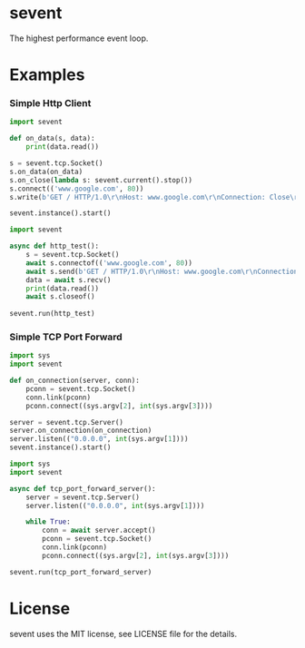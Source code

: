 # sevent

The highest performance event loop.

# Examples

 ### Simple Http Client
 
```python
import sevent

def on_data(s, data):
    print(data.read())

s = sevent.tcp.Socket()
s.on_data(on_data)
s.on_close(lambda s: sevent.current().stop())
s.connect(('www.google.com', 80))
s.write(b'GET / HTTP/1.0\r\nHost: www.google.com\r\nConnection: Close\r\n\r\n')

sevent.instance().start()
```

```python
import sevent

async def http_test():
    s = sevent.tcp.Socket()
    await s.connectof(('www.google.com', 80))
    await s.send(b'GET / HTTP/1.0\r\nHost: www.google.com\r\nConnection: Close\r\n\r\n')
    data = await s.recv()
    print(data.read())
    await s.closeof()
    
sevent.run(http_test)
```

### Simple TCP Port Forward

```python
import sys
import sevent

def on_connection(server, conn):
    pconn = sevent.tcp.Socket()
    conn.link(pconn)
    pconn.connect((sys.argv[2], int(sys.argv[3])))

server = sevent.tcp.Server()
server.on_connection(on_connection)
server.listen(("0.0.0.0", int(sys.argv[1])))
sevent.instance().start()
```

```python
import sys
import sevent

async def tcp_port_forward_server():
    server = sevent.tcp.Server()
    server.listen(("0.0.0.0", int(sys.argv[1])))

    while True:
        conn = await server.accept()
        pconn = sevent.tcp.Socket()
        conn.link(pconn)
        pconn.connect((sys.argv[2], int(sys.argv[3])))

sevent.run(tcp_port_forward_server)
```

# License

sevent uses the MIT license, see LICENSE file for the details.